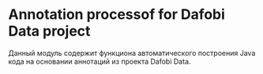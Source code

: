 # Annotation processof for Dafobi Data project
Данный модуль содержит функциона автоматического построения Java кода на основании аннотаций из проекта Dafobi Data.
